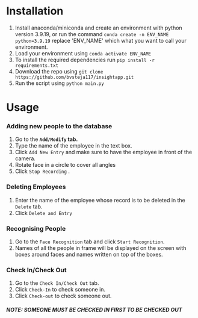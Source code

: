 # Installation
1. Install anaconda/miniconda and create an environment with python version 3.9.19, or run the command `conda create -n ENV_NAME python=3.9.19` replace 'ENV_NAME' which what you want to call your environment.
2. Load your environment using `conda activate ENV_NAME`
1. To install the required dependencies run `pip install -r requirements.txt`
2. Download the repo using `git clone https://github.com/bvsteja117/insightapp.git` 
3. Run the script using `python main.py`

# Usage

### Adding new people to the database
1. Go to the **`Add/Modify` tab.**
2. Type the name of the employee in the text box.
3. Click `Add New Entry` and make sure to have the employee in front of the camera.
4. Rotate face in a circle to cover all angles 
5. Click `Stop Recording` .

### Deleting Employees
1. Enter the name of the employee whose record is to be deleted in the `Delete` tab.
2. Click `Delete and Entry`

### Recognising People
1. Go to the `Face Recognition` tab and click `Start Recognition`.
2. Names of all the people in frame will be displayed on the screen with boxes around faces and names written on top of the boxes.

### Check In/Check Out
1. Go to the `Check In/Check Out` tab.
2. Click `Check-In` to check someone in.
3. Click `Check-out` to check someone out.
##### NOTE: SOMEONE MUST BE CHECKED IN FIRST TO BE CHECKED OUT

